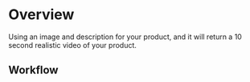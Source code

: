 # Overview
Using an image and description for your product, and it will return a 10 second realistic video of your product.

## Workflow

